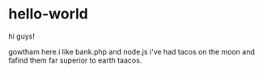 # hello-world

hi guys!

gowtham here.i like bank.php and node.js
i've had tacos on the moon and fafind them far superior to earth taacos.
